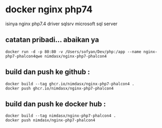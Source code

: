 # docker nginx php74
isinya nginx php7.4 driver sqlsrv microsoft sql server
## catatan pribadi... abaikan ya
````
docker run -d -p 80:80 -v /Users/sofyan/Dev/php:/app --name nginx-php7-phalcon4qwe nimdasx/nginx-php7-phalcon4
````
## build dan push ke github :
````
docker build --tag ghcr.io/nimdasx/nginx-php7-phalcon4 .
docker push ghcr.io/nimdasx/nginx-php7-phalcon4
````
## build dan push ke docker hub :
````
docker build --tag nimdasx/nginx-php7-phalcon4 .
docker push nimdasx/nginx-php7-phalcon4
````